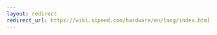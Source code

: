 ```yaml
---
layout: redirect
redirect_url: https://wiki.sipeed.com/hardware/en/tang/index.html
---
```






